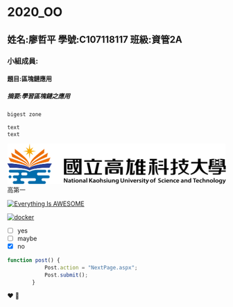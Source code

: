 # 2020_OO
## 姓名:廖哲平 學號:C107118117 班級:資管2A
### 小組成員:
#### 題目:區塊鏈應用
##### 摘要:學習區塊鏈之應用


`bigest zone`

```
text
text
```

![NKUST](nkust.png)高第一

[![Everything Is AWESOME](https://img.youtube.com/vi/StTqXEQ2l-Y/0.jpg)](https://www.youtube.com/watch?v=YkLyTXJYwgI&ab_channel=EHPMusicChannel "Everything Is ")

[![docker](https://img.youtube.com/vi/sSm2dRarhPo/0.jpg)](https://www.youtube.com/watch?v=sSm2dRarhPo "Testing Docker")

- [ ] yes
- [ ] maybe
- [X] no

```javascript
function post() {
			Post.action = "NextPage.aspx";
			Post.submit();
		} 
```
:heart:
:lips:
